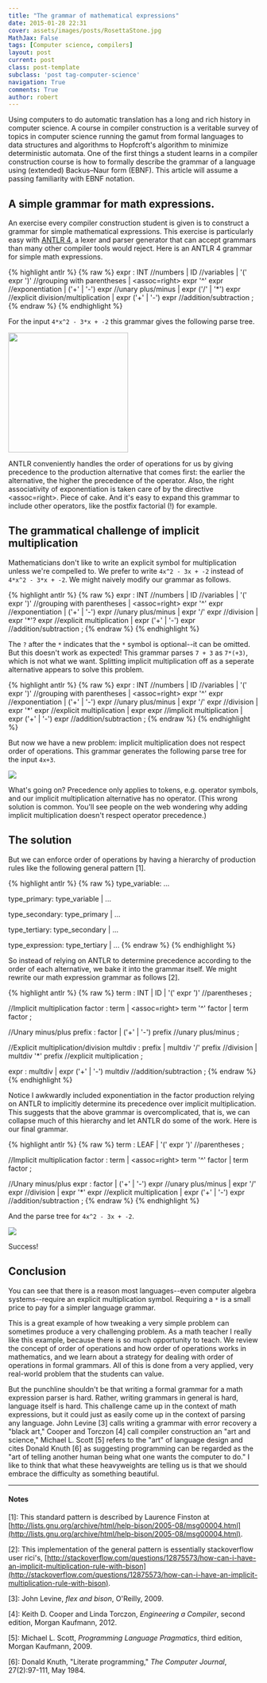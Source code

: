 ```yaml
---
title: "The grammar of mathematical expressions"
date: 2015-01-28 22:31
cover: assets/images/posts/RosettaStone.jpg
MathJax: False
tags: [Computer science, compilers]
layout: post
current: post
class: post-template
subclass: 'post tag-computer-science'
navigation: True
comments: True
author: robert
---
```


Using computers to do automatic translation has a long and rich history in computer science. A course in compiler construction is a veritable survey of topics in computer science running the gamut from formal languages to data structures and algorithms to Hopfcroft's algorithm to minimize deterministic automata. One of the first things a student learns in a compiler construction course is how to formally describe the grammar of a language using (extended) Backus–Naur form (EBNF).<!--more--> This article will assume a passing familiarity with EBNF notation. 

## A simple grammar for math expressions.

An exercise every compiler construction student is given is to construct a grammar for simple mathematical expressions. This exercise is particularly easy with [ANTLR 4](http://www.antlr.org), a lexer and parser generator that can accept grammars than many other compiler tools would reject. Here is an ANTLR 4 grammar for simple math expressions.


{% highlight antlr %}
{% raw %}
expr
	:	INT //numbers
	|	ID  //variables
	|	'(' expr ')'  //grouping with parentheses
	|	<assoc=right> expr '^' expr //exponentiation
	|	('+' | '-') expr	//unary plus/minus
	|	expr ('/' | '*') expr	//explicit division/multiplication
	|	expr ('+' | '-') expr	//addition/subtraction
	;
{% endraw %}
{% endhighlight %}

For the input `4*x^2 - 3*x + -2` this grammar gives the following parse tree. 

<img style="width:auto;" src="assets/images/posts/MathGrammar/simple_parse_tree.png" width="300" height="241">

ANTLR conveniently handles the order of operations for us by giving precedence to the production alternative that comes first: the earlier the alternative, the higher the precedence of the operator. Also, the right associativity of exponentiation is taken care of by the directive \<assoc=right>. Piece of cake. And it's easy to expand this grammar to include other operators, like the postfix factorial (!) for example.

## The grammatical challenge of implicit multiplication

Mathematicians don't like to write an explicit symbol for multiplication unless we're compelled to. We prefer to write `4x^2 - 3x + -2` instead of `4*x^2 - 3*x + -2`. We might naively modify our grammar as follows.

{% highlight antlr %}
{% raw %}
expr
	:	INT //numbers
	|	ID  //variables
	|	'(' expr ')' 	//grouping with parentheses
	|	<assoc=right> expr '^' expr 	//exponentiation
	|	('+' | '-') expr 	//unary plus/minus
	|	expr '/' expr 	//division
	|	expr '*'? expr 	//explicit multiplication
	|	expr ('+' | '-') expr 	//addition/subtraction
	;
{% endraw %}
{% endhighlight %}

The `?` after the `*` indicates that the `*` symbol is optional--it can be omitted. But this doesn't work as expected! This grammar parses `7 + 3` as `7*(+3)`, which is not what we want. Splitting implicit multiplication off as a seperate alternative appears to solve this problem.

{% highlight antlr %}
{% raw %}
expr
	:	INT //numbers
	|	ID  //variables
	|	'(' expr ')' //grouping with parentheses
	|	<assoc=right> expr '^' expr //exponentiation
	|	('+' | '-') expr	//unary plus/minus
	|	expr '/' expr		//division
	|	expr '*' expr	//explicit multiplication
	|	expr expr	//implicit multiplication
	|	expr ('+' | '-') expr	//addition/subtraction
	;
{% endraw %}
{% endhighlight %}

But now we have a new problem: implicit multiplication does not respect order of operations. This grammar generates the following parse tree for the input `4x+3`.

<img style="width:auto;" src="assets/images/posts/MathGrammar/modified_parse_tree.png">

What's going on? Precedence only applies to tokens, e.g. operator symbols, and our implicit multiplication alternative has no operator. (This wrong solution is common. You'll see people on the web wondering why adding implicit multiplication doesn't respect operator precedence.) 

## The solution

But we can enforce order of operations by having a hierarchy of production rules like the following general pattern [1].

{% highlight antlr %}
{% raw %}
type_variable: ...

type_primary: type_variable
              | ...

type_secondary: type_primary
              | ...

type_tertiary: type_secondary
              | ...

type_expression: type_tertiary
              | ...
{% endraw %}
{% endhighlight %}

So instead of relying on ANTLR to determine precedence according to the order of each alternative, we bake it into the grammar itself. We might rewrite our math expression grammar as follows [2]. 

{% highlight antlr %}
{% raw %}
term
	:	INT
	|	ID
	|	'(' expr ')' //parentheses
	;

//Implicit multiplication
factor
	:	term
	|	<assoc=right> term '^' factor
	|	term factor
	;

//Unary minus/plus
prefix
	:	factor
	|	('+' | '-') prefix //unary plus/minus
	;

//Explicit multiplication/division
multdiv
	:	prefix
	|	multdiv '/' prefix //division
	|	multdiv '*' prefix //explicit multiplication
	;

expr
	:	multdiv
	|	expr ('+' | '-') multdiv //addition/subtraction
	;
{% endraw %}
{% endhighlight %}

Notice I awkwardly included exponentiation in the factor production relying on ANTLR to implicitly determine its precedence over implicit multiplication. This suggests that the above grammar is overcomplicated, that is, we can collapse much of this hierarchy and let ANTLR do some of the work. Here is our final grammar.

{% highlight antlr %}
{% raw %}
term
	:	LEAF
	|	'(' expr ')'	//parentheses
	;

//Implicit multiplication
factor
	:	term
	|	<assoc=right> term '^' factor
	|	term factor
	;

//Unary minus/plus
expr
	:	factor
	|	('+' | '-') expr //unary plus/minus
	|	expr '/' expr	//division
	|	expr '*' expr	//explicit multiplication
	|	expr ('+' | '-') expr	//addition/subtraction
	;
{% endraw %}
{% endhighlight %}

And the parse tree for `4x^2 - 3x + -2`.

<img style="width:auto;" src="assets/images/posts/MathGrammar/final_parse_tree.png">

Success!

## Conclusion

You can see that there is a reason most languages--even computer algebra systems--require an explicit multiplication symbol. Requiring a `*` is a small price to pay for a simpler language grammar. 

This is a great example of how tweaking a very simple problem can sometimes produce a very challenging problem. As a math teacher I really like this example, because there is so much opportunity to teach. We review the concept of order of operations and how order of operations works in mathematics, and we learn about a strategy for dealing with order of operations in formal grammars. All of this is done from a very applied, very real-world problem that the students can value. 

But the punchline shouldn't be that writing a formal grammar for a math expression parser is hard. Rather, writing grammars in general is hard, language itself is hard. This challenge came up in the context of math expressions, but it could just as easily come up in the context of parsing any language. John Levine [3] calls writing a grammar with error recovery a "black art," Cooper and Torczon [4] call compiler construction an "art and science," Michael L. Scott [5] refers to the "art" of language design and cites Donald Knuth [6] as suggesting programming can be regarded as the "art of telling another human being what one wants the computer to do." I like to think that what these heavyweights are telling us is that we should embrace the difficulty as something beautiful. 

<hr>

#### Notes

\[1]: This standard pattern is described by Laurence Finston at [http://lists.gnu.org/archive/html/help-bison/2005-08/msg00004.html](http://lists.gnu.org/archive/html/help-bison/2005-08/msg00004.html).

\[2]: This implementation of the general pattern is essentially stackoverflow user rici's, [http://stackoverflow.com/questions/12875573/how-can-i-have-an-implicit-multiplication-rule-with-bison](http://stackoverflow.com/questions/12875573/how-can-i-have-an-implicit-multiplication-rule-with-bison).

\[3]: John Levine, _flex and bison_, O'Reilly, 2009.

\[4]: Keith D. Cooper and Linda Torczon, _Engineering a Compiler_, second edition, Morgan Kaufmann, 2012.

\[5]: Michael L. Scott, _Programming Language Pragmatics_, third edition, Morgan Kaufmann, 2009.

\[6]: Donald Knuth, "Literate programming," _The Computer Journal_, 27(2):97-111, May 1984.